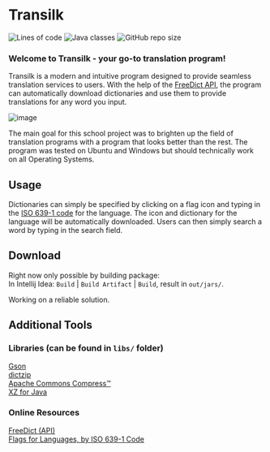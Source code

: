 # Transilk 
![Lines of code](https://img.shields.io/badge/lines-1818-444444?style=for-the-badge)
![Java classes](https://img.shields.io/badge/classes-37-444444?style=for-the-badge)
![GitHub repo size](https://img.shields.io/github/repo-size/lasnikprogram/Transilk?color=444444&style=for-the-badge)

### Welcome to Transilk - your go-to translation program!
Transilk is a modern and intuitive program designed to provide seamless translation services to users. 
With the help of the [FreeDict API](https://freedict.org/), the program can automatically download dictionaries and use them to provide translations for any word you input.

![image](https://user-images.githubusercontent.com/61758940/225668443-35083d2e-4aa1-4634-b389-e10a615c5025.png)

The main goal for this school project was to brighten up the field of translation programs with a program that looks better than the rest.
The program was tested on Ubuntu and Windows but should technically work on all Operating Systems.

## Usage
Dictionaries can simply be specified by clicking on a flag icon and typing in the [ISO 639-1 code](https://en.wikipedia.org/wiki/List_of_ISO_639-1_codes) for the language.
The icon and dictionary for the language will be automatically downloaded. 
Users can then simply search a word by typing in the search field.

## Download
Right now only possible by building package:  
In Intellij Idea: `Build` | `Build Artifact` | `Build`, result in `out/jars/`.

Working on a reliable solution.

## Additional Tools

### Libraries (can be found in `libs/` folder)  
[Gson](https://github.com/google/gson)  
[dictzip](https://codeberg.org/miurahr/dictzip-java)  
[Apache Commons Compress™](https://commons.apache.org/proper/commons-compress/)  
[XZ for Java](https://tukaani.org/xz/java.html)

### Online Resources
[FreeDict (API)](https://freedict.org/)  
[Flags for Languages, by ISO 639-1 Code](https://www.unknown.nu/flags/)